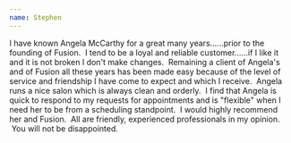 ```yaml
---
name: Stephen
---
```


I have known Angela McCarthy for a great many years......prior to the founding of Fusion. &nbsp;I tend to be a loyal and reliable customer......if I like it and it is not broken I don't make changes. &nbsp;Remaining a client of Angela's and of Fusion all these years has been made easy because of the level of service and friendship I have come to expect and which I receive. &nbsp;Angela runs a nice salon which is always clean and orderly. &nbsp;I find that Angela is quick to respond to my requests for appointments and is "flexible" when I need her to be from a scheduling standpoint. &nbsp;I would highly recommend her and Fusion. &nbsp;All are friendly, experienced professionals in my opinion. &nbsp;You will not be disappointed.